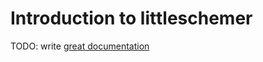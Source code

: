 # Introduction to littleschemer

TODO: write [great documentation](http://jacobian.org/writing/what-to-write/)
